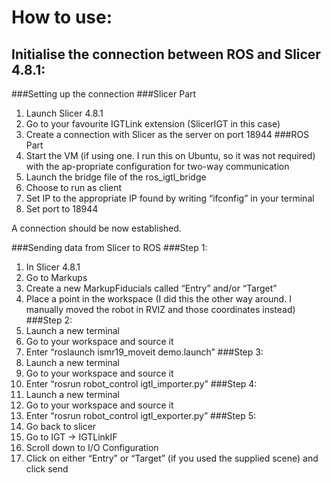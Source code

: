 # How to use:

## Initialise the connection between ROS and Slicer 4.8.1:
###Setting up the connection
###Slicer Part
1.	Launch Slicer 4.8.1
2.	Go to your favourite IGTLink extension (SlicerIGT in this case)
3.	Create a connection with Slicer as the server on port 18944
###ROS Part
1.	Start the VM (if using one. I run this on Ubuntu, so it was not required) with the ap-propriate configuration for two-way communication
2.	Launch the bridge file of the ros_igtl_bridge 
3.	Choose to run as client
4.	Set IP to the appropriate IP found by writing “ifconfig” in your terminal
5.	Set port to 18944

A connection should be now established.

###Sending data from Slicer to ROS
###Step 1:
1.	In Slicer 4.8.1
2.	Go to Markups
3.	Create a new MarkupFiducials called “Entry” and/or “Target”
4.	Place a point in the workspace (I did this the other way around. I manually moved the robot in RVIZ and those coordinates instead)
###Step 2:
1.	Launch a new terminal
2.	Go to your workspace and source it
3.	Enter “roslaunch ismr19_moveit demo.launch”
###Step 3:
4.	Launch a new terminal
5.	Go to your workspace and source it
6.	Enter “rosrun robot_control igtl_importer.py”
###Step 4:
1.	Launch a new terminal
2.	Go to your workspace and source it
3.	Enter “rosrun robot_control igtl_exporter.py”
###Step 5:
1.	Go back to slicer
2.	Go to IGT -> IGTLinkIF
3.	Scroll down to I/O Configuration
4.	Click on either “Entry” or “Target” (if you used the supplied scene) and click send
